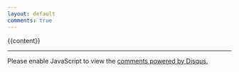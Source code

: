 ```yaml
---
layout: default
comments: true
---
```


{{content}}
<hr/>
<div id="disqus_thread"></div>
<script>
var disqus_config = function () {
this.page.url = '{{ page.url | absolute_url }}';
this.page.identifier = '{{ page.disqus_id }}';
};
(function() { // DON'T EDIT BELOW THIS LINE
var d = document, s = d.createElement('script');
s.src = '//leftofnull.disqus.com/embed.js';
s.setAttribute('data-timestamp', +new Date());
(d.head || d.body).appendChild(s);
})();
</script>
<noscript>Please enable JavaScript to view the <a href="https://disqus.com/?ref_noscript">comments powered by Disqus.</a></noscript>